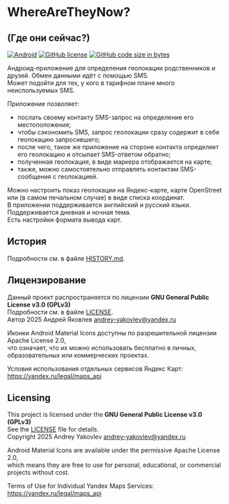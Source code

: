 # WhereAreTheyNow?
## (Где они сейчас?)

[![Android][1]][2] [![GitHub license][3]][4] [![GitHub code size in bytes][5]]()

[1]: https://img.shields.io/badge/Android-11+-blue.svg?logoColor=white&color=green
[2]: https://android.com/
[3]: https://img.shields.io/github/license/Mammoth70/WhereAreTheyNow.svg
[4]: LICENSE
[5]: https://img.shields.io/github/languages/code-size/Mammoth70/WhereAreTheyNow.svg?color=teal

Андроид-приложение для определения геолокации родственников и друзей. Обмен данными идёт с помощью SMS.  
Может подойти для тех, у кого в тарифном плане много неиспользуемых SMS.

Приложение позволяет:
- послать своему контакту SMS-запрос на определение его местоположения;
- чтобы сэкономить SMS, запрос геолокации сразу содержит в себе геолокацию запросившего;
- после чего, такое же приложение на стороне контакта определяет его геолокацию и отсылает SMS-ответом обратно;
- полученная геолокация, в виде маркера отображается на карте;
- также, можно самостоятельно отправлять контактам SMS-сообщения с геолокацией.

Можно настроить показ геолокации на Яндекс-карте, карте OpenStreet или (в самом печальном случае) в виде списка координат.  
В приложении поддерживается английский и руcский языки.  
Поддерживается дневная и ночная тема.  
Есть настройки формата вывода карт.

## История
Подробности см. в файле [HISTORY.md](HISTORY.md).  

## Лицензирование
Данный проект распространяется по лицензии **GNU General Public License v3.0 (GPLv3)**  
Подробности см. в файле [LICENSE](LICENSE).  
Автор 2025 Андрей Яковлев <andrey-yakovlev@yandex.ru>

Иконки Android Material Icons доступны по разрешительной лицензии Apache License 2.0,  
что означает, что их можно использовать бесплатно в личных, образовательных или коммерческих проектах.

Условия использования отдельных сервисов Яндекс Карт:  
https://yandex.ru/legal/maps_api

## Licensing
This project is licensed under the **GNU General Public License v3.0 (GPLv3)**  
See the [LICENSE](LICENSE) file for details.  
Copyright 2025 Andrey Yakovlev <andrey-yakovlev@yandex.ru>

Android Material Icons are available under the permissive Apache License 2.0,  
which means they are free to use for personal, educational, or commercial projects without cost.

Terms of Use for Individual Yandex Maps Services:  
https://yandex.ru/legal/maps_api
